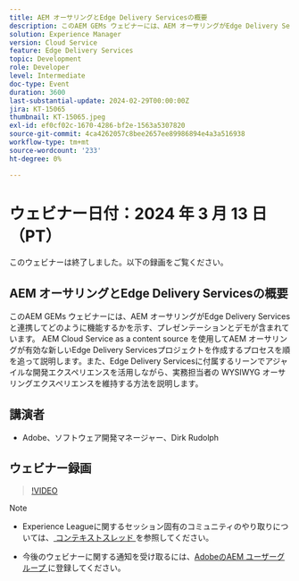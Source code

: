 ```yaml
---
title: AEM オーサリングとEdge Delivery Servicesの概要
description: このAEM GEMs ウェビナーには、AEM オーサリングがEdge Delivery Servicesと連携してどのように機能するかを示す、プレゼンテーションとデモが含まれています。 AEM Cloud Service as a content source を使用してAEM オーサリングが有効な新しいEdge Delivery Servicesプロジェクトを作成するプロセスを順を追って説明します。また、Edge Delivery Servicesに付属するリーンでアジャイルな開発エクスペリエンスを活用しながら、実務担当者の WYSIWYG オーサリングエクスペリエンスを維持する方法を説明します。
solution: Experience Manager
version: Cloud Service
feature: Edge Delivery Services
topic: Development
role: Developer
level: Intermediate
doc-type: Event
duration: 3600
last-substantial-update: 2024-02-29T00:00:00Z
jira: KT-15065
thumbnail: KT-15065.jpeg
exl-id: ef0cf02c-1670-4286-bf2e-1563a5307820
source-git-commit: 4ca4262057c8bee2657ee89986894e4a3a516938
workflow-type: tm+mt
source-wordcount: '233'
ht-degree: 0%

---
```


# ウェビナー日付：2024 年 3 月 13 日（PT）

このウェビナーは終了しました。以下の録画をご覧ください。

## AEM オーサリングとEdge Delivery Servicesの概要

このAEM GEMs ウェビナーには、AEM オーサリングがEdge Delivery Servicesと連携してどのように機能するかを示す、プレゼンテーションとデモが含まれています。 AEM Cloud Service as a content source を使用してAEM オーサリングが有効な新しいEdge Delivery Servicesプロジェクトを作成するプロセスを順を追って説明します。また、Edge Delivery Servicesに付属するリーンでアジャイルな開発エクスペリエンスを活用しながら、実務担当者の WYSIWYG オーサリングエクスペリエンスを維持する方法を説明します。

## 講演者

* Adobe、ソフトウェア開発マネージャー、Dirk Rudolph

## ウェビナー録画

>[!VIDEO](https://video.tv.adobe.com/v/3427919/)

>[!NOTE]
> 
>* Experience Leagueに関するセッション固有のコミュニティのやり取りについては、[ コンテキストスレッド ](https://adobe.ly/3uIj6D7) を参照してください。
>
>* 今後のウェビナーに関する通知を受け取るには、[AdobeのAEM ユーザーグループ ](https://aem-augs.adobe.com/) に登録してください。
